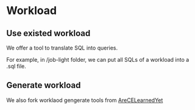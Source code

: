 # Workload

## Use existed workload

We offer a tool to translate SQL into queries.

For example, in /job-light folder, we can put all SQLs of a workload into a .sql file.

## Generate workload

We also fork worklaod gengerate tools from [AreCELearnedYet](https://github.com/sfu-db/AreCELearnedYet)